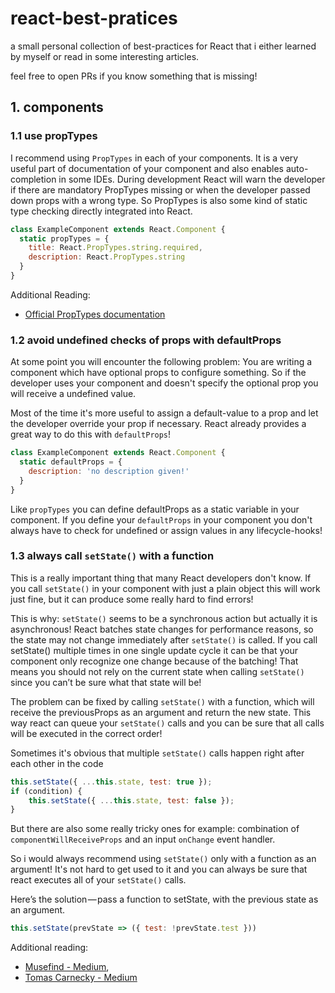 # react-best-pratices
a small personal collection of best-practices for React that i either learned by myself
or read in some interesting articles.

feel free to open PRs if you know something that is missing!

## 1. components

### 1.1 use propTypes

I recommend using ``PropTypes`` in each of your components. It is a very useful part of documentation of your
component and also enables auto-completion in some IDEs. During development React will warn the developer
if there are mandatory PropTypes missing or when the developer passed down props with a wrong type. So PropTypes
is also some kind of static type checking directly integrated into React.

```js
class ExampleComponent extends React.Component { 
  static propTypes = {
    title: React.PropTypes.string.required,
    description: React.PropTypes.string
  }
}
```
  
Additional Reading:
* [Official PropTypes documentation](https://facebook.github.io/react/docs/typechecking-with-proptypes.html)

### 1.2 avoid undefined checks of props with defaultProps

At some point you will encounter the following problem: You are writing a component which have optional props
to configure something. So if the developer uses your component and doesn't specify the optional prop you
will receive a undefined value. 

Most of the time it's more useful to assign a default-value to a prop and let the developer override
your prop if necessary. React already provides a great way to do this with ``defaultProps``! 

```js
class ExampleComponent extends React.Component { 
  static defaultProps = {
    description: 'no description given!'
  }
}
```

Like ``propTypes`` you can define defaultProps as a static variable in your component. If you define your
``defaultProps`` in your component you don't always have to check for undefined or assign values in 
any lifecycle-hooks!

### 1.3 always call ``setState()`` with a function

This is a really important thing that many React developers don't know.
If you call ``setState()`` in your component with just a plain object this will work just fine, but it can produce some really hard to find errors!

This is why: ``setState()`` seems to be a synchronous action but actually it is asynchronous!
React batches state changes for performance reasons, so the state may not change immediately after ``setState()`` is called.
If you call setState() multiple times in one single update cycle it can be that your component only recognize one change because
of the batching!
That means you should not rely on the current state when calling ``setState()`` since you can’t be sure what that state will be!

The problem can be fixed by calling ``setState()`` with a function, which will receive the previousProps as an argument and
return the new state. This way react can queue your ``setState()`` calls and you can be sure that all calls will be executed
in the correct order!

Sometimes it's obvious that multiple ``setState()`` calls happen right after each other in the code

```js
this.setState({ ...this.state, test: true });
if (condition) {
    this.setState({ ...this.state, test: false });
}
```

But there are also some really tricky ones for example: combination of ``componentWillReceiveProps`` and an input ``onChange`` event handler.

So i would always recommend using ``setState()`` only with a function as an argument! 
It's not hard to get used to it and you can always be sure that react executes all of
your ``setState()`` calls.

Here’s the solution — pass a function to setState, with the previous state as an argument.

```js
this.setState(prevState => ({ test: !prevState.test }))
```

Additional reading:
* [Musefind - Medium](https://engineering.musefind.com/our-best-practices-for-writing-react-components-dec3eb5c3fc8#.xndrx3uif), 
* [Tomas Carnecky - Medium](https://medium.com/@wereHamster/beware-react-setstate-is-asynchronous-ce87ef1a9cf3#.41mpihie2)
